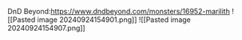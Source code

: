 DnD Beyond:https://www.dndbeyond.com/monsters/16952-marilith
![[Pasted image 20240924154901.png]]
![[Pasted image 20240924154907.png]]